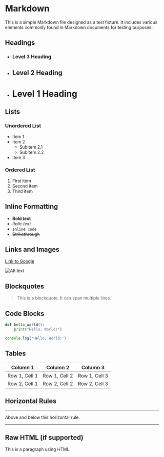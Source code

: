 # Markdown

This is a simple Markdown file designed as a test fixture. It includes various elements commonly found in Markdown documents for testing purposes.

## Headings

- ### Level 3 Heading
- ## Level 2 Heading
- # Level 1 Heading

## Lists

### Unordered List

- Item 1
- Item 2
  - Subitem 2.1
  - Subitem 2.2
- Item 3

### Ordered List

1. First item
2. Second item
3. Third item

## Inline Formatting

- **Bold text**
- _Italic text_
- `Inline code`
- ~~Strikethrough~~

## Links and Images

[Link to Google](https://www.google.com)

![Alt text](https://via.placeholder.com/150 'Image title')

## Blockquotes

> This is a blockquote.
> It can span multiple lines.

## Code Blocks

```python
def hello_world():
    print("Hello, World!")
```

```javascript
console.log('Hello, World!')
```

## Tables

| Column 1      | Column 2      | Column 3      |
| ------------- | ------------- | ------------- |
| Row 1, Cell 1 | Row 1, Cell 2 | Row 1, Cell 3 |
| Row 2, Cell 1 | Row 2, Cell 2 | Row 2, Cell 3 |

## Horizontal Rules

---

Above and below this horizontal rule.

---

## Raw HTML (if supported)

<p>This is a paragraph using HTML.</p>
